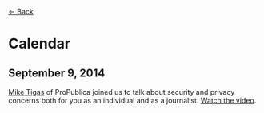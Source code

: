 [&larr; Back](README.md)

# Calendar

## September 9, 2014 

[Mike Tigas](https://twitter.com/mtigas) of ProPublica joined us to talk about security and privacy concerns both for you as an individual and as a journalist. [Watch the video](https://vimeo.com/105821417).
